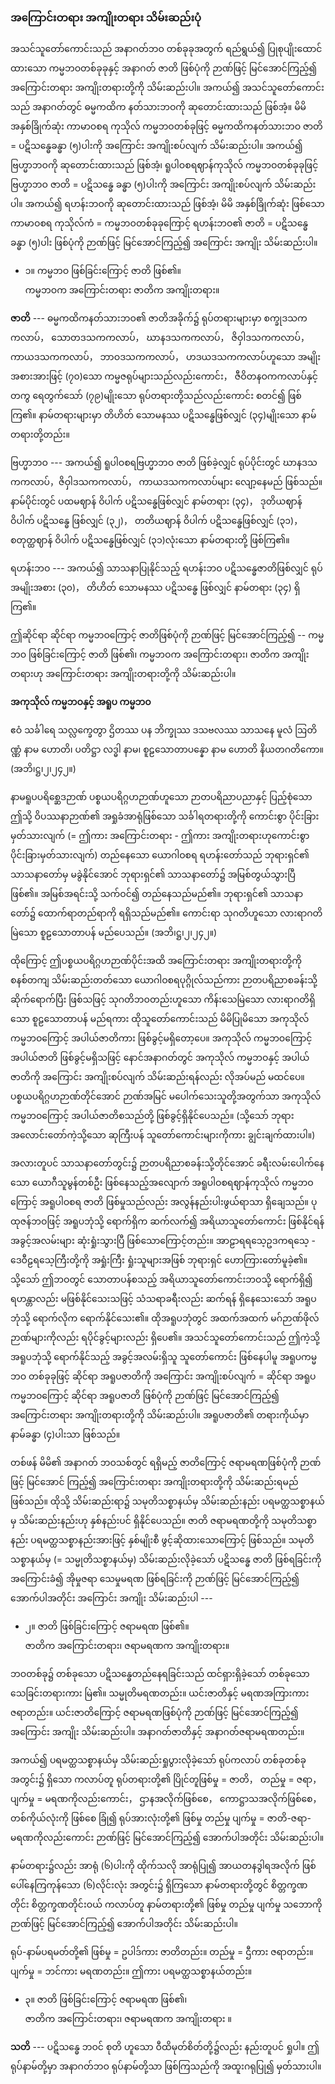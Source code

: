 ### အကြောင်းတရား အကျိုးတရား သိမ်းဆည်းပုံ

အသင်သူတော်ကောင်းသည် အနာဂတ်ဘဝ တစ်ခုခုအတွက် ရည်ရွယ်၍ ပြုစုပျိုးထောင်ထားသော ကမ္မဘဝတစ်ခုခုနှင့် အနာဂတ် ဇာတိ ဖြစ်ပုံကို ဉာဏ်ဖြင့် မြင်အောင်ကြည့်၍ အကြောင်းတရား အကျိုးတရားတို့ကို သိမ်းဆည်းပါ။ 
အကယ်၍ အသင်သူတော်ကောင်းသည် အနာဂတ်တွင် ဓမ္မကထိက နတ်သားဘဝကို ဆုတောင်းထားသည် ဖြစ်အံ့။ 
မိမိအနှစ်ခြိုက်ဆုံး ကာမာဝစရ ကုသိုလ် ကမ္မဘဝတစ်ခုဖြင့် ဓမ္မကထိကနတ်သားဘဝ ဇာတိ = ပဋိသန္ဓေခန္ဓာ (၅)ပါးကို အကြောင်း အကျိုးစပ်လျက် သိမ်းဆည်းပါ။ 
အကယ်၍ ဗြဟ္မာဘဝကို ဆုတောင်းထားသည် ဖြစ်အံ့၊ ရူပါဝစရဈာန်ကုသိုလ် ကမ္မဘဝတစ်ခုခုဖြင့် ဗြဟ္မာဘဝ ဇာတိ = ပဋိသန္ဓေ ခန္ဓာ (၅)ပါးကို အကြောင်း အကျိုးစပ်လျက် သိမ်းဆည်းပါ။ 
အကယ်၍ ရဟန်းဘဝကို ဆုတောင်းထားသည် ဖြစ်အံ့၊ မိမိ အနှစ်ခြိုက်ဆုံး ဖြစ်သော ကာမာဝစရ ကုသိုလ်ကံ = ကမ္မဘဝတစ်ခုခုကြောင့် ရဟန်းဘဝ၏ ဇာတိ = ပဋိသန္ဓေ ခန္ဓာ (၅)ပါး ဖြစ်ပုံကို ဉာဏ်ဖြင့် မြင်အောင်ကြည့်၍ အကြောင်း အကျိုး သိမ်းဆည်းပါ။

- ၁။ ကမ္မဘဝ ဖြစ်ခြင်းကြောင့် ဇာတိ ဖြစ်၏။
<br>ကမ္မဘဝက အကြောင်းတရား ဇာတိက အကျိုးတရား။

**ဇာတိ** --- ဓမ္မကထိကနတ်သားဘဝ၏ ဇာတိအခိုက်၌ ရုပ်တရားများမှာ စက္ခုဒသကကလာပ်， သောတဒသကကလာပ်， ဃာနဒသကကလာပ်， ဇိဝှါဒသကကလာပ်， ကာယဒသကကလာပ်， ဘာဝဒသကကလာပ်， ဟဒယဒသကကလာပ်ဟူသော အမျိုးအစားအားဖြင့် (၇၀)သော ကမ္မဇရုပ်များသည်လည်းကောင်း， ဇီဝိတနဝကကလာပ်နှင့်တကွ ရေတွက်သော် (၇၉)မျိုးသော ရုပ်တရားတို့သည်လည်းကောင်း စတင်၍ ဖြစ်ကြ၏။ 
နာမ်တရားများမှာ တိဟိတ် သောမနဿ ပဋိသန္ဓေဖြစ်လျှင် (၃၄)မျိုးသော နာမ်တရားတို့တည်း။

ဗြဟ္မာဘဝ --- အကယ်၍ ရူပါဝစရဗြဟ္မာဘဝ ဇာတိ ဖြစ်ခဲ့လျှင် ရုပ်ပိုင်းတွင် ဃာနဒသကကလာပ်，ဇိဝှါဒသကကလာပ်， ကာယဒသကကလာပ်များ လျော့နေမည် ဖြစ်သည်။ 
နာမ်ပိုင်းတွင် ပထမဈာန် ဝိပါက် ပဋိသန္ဓေဖြစ်လျှင် နာမ်တရား (၃၄)， ဒုတိယဈာန် ဝိပါက် ပဋိသန္ဓေ ဖြစ်လျှင် (၃၂)， တတိယဈာန် ဝိပါက် ပဋိသန္ဓေဖြစ်လျှင် (၃၁)， စတုတ္ထဈာန် ဝိပါက် ပဋိသန္ဓေဖြစ်လျှင် (၃၁)လုံးသော နာမ်တရားတို့ ဖြစ်ကြ၏။

ရဟန်းဘဝ --- အကယ်၍ သာသနာပြုနိုင်သည့် ရဟန်းဘဝ ပဋိသန္ဓေဇာတိဖြစ်လျှင် ရုပ်အမျိုးအစား (၃၀)， တိဟိတ် သောမနဿ ပဋိသန္ဓေ ဖြစ်လျှင် နာမ်တရား (၃၄) ရှိကြ၏။

ဤဆိုင်ရာ ဆိုင်ရာ ကမ္မဘဝကြောင့် ဇာတိဖြစ်ပုံကို ဉာဏ်ဖြင့် မြင်အောင်ကြည့်၍ -- ကမ္မဘဝ ဖြစ်ခြင်းကြောင့် ဇာတိ ဖြစ်၏၊ ကမ္မဘဝက အကြောင်းတရား၊ ဇာတိက အကျိုးတရားဟု အကြောင်းတရား အကျိုးတရားတို့ကို သိမ်းဆည်းပါ။

**အကုသိုလ် ကမ္မဘဝနှင့် အရူပ ကမ္မဘဝ**

ဧဝံ သင်္ခါရေ သလ္လက္ခေတွာ ဌိတဿ ပန ဘိက္ခုဿ ဒသဗလဿ သာသနေ မူလံ ဩတိဏ္ဏံ နာမ ဟောတိ၊ ပတိဋ္ဌာ လဒ္ဓါ နာမ၊ စူဠသောတာပန္နော နာမ ဟောတိ နိယတဂတိကော။ (အဘိ၊ဋ္ဌ၊၂၊၂၄၂။)

နာမရူပပရိစ္ဆေဒဉာဏ် ပစ္စယပရိဂ္ဂဟဉာဏ်ဟူသော ဉာတပရိညာပညာနှင့် ပြည့်စုံသော ဤသို့ ဝိပဿနာဉာဏ်၏ အရှုခံအာရုံဖြစ်သော သင်္ခါရတရားတို့ကို ကောင်းစွာ ပိုင်းခြားမှတ်သားလျက် (= ဤကား အကြောင်းတရား - ဤကား အကျိုးတရားဟုကောင်းစွာ ပိုင်းခြားမှတ်သားလျက်) တည်နေသော ယောဂါဝစရ ရဟန်းတော်သည် ဘုရားရှင်၏ သာသနာတော်မှ မခွဲနိုင်အောင် ဘုရားရှင်၏ သာသနာတော်၌ အမြစ်တွယ်သွားပြီ ဖြစ်၏။ 
အမြစ်အရင်းသို့ သက်ဝင်၍ တည်နေသည်မည်၏။ 
ဘုရားရှင်၏ သာသနာတော်၌ ထောက်ရာတည်ရာကို ရရှိသည်မည်၏။ 
ကောင်းရာ သုဂတိဟူသော လားရာဂတိမြဲသော စူဠသောတာပန် မည်ပေသည်။
(အဘိ၊ဋ္ဌ၊၂၊၂၄၂။)

ထိုကြောင့် ဤပစ္စယပရိဂ္ဂဟဉာဏ်ပိုင်းအထိ အကြောင်းတရား အကျိုးတရားတို့ကို စနစ်တကျ သိမ်းဆည်းတတ်သော ယောဂါဝစရပုဂ္ဂိုလ်သည်ကား ဉာတပရိညာစခန်းသို့ ဆိုက်ရောက်ပြီး ဖြစ်သဖြင့် သုဂတိဘဝတည်းဟူသော ကိန်းသေမြဲသော လားရာဂတိရှိသော စူဠသောတာပန် မည်ရကား ထိုသူတော်ကောင်းသည် မိမိပြုမိသော အကုသိုလ် ကမ္မဘဝကြောင့် အပါယ်ဇာတိကား ဖြစ်ခွင့်မရှိတော့ပေ။ 
အကုသိုလ် ကမ္မဘဝကြောင့် အပါယ်ဇာတိ ဖြစ်ခွင့်မရှိသဖြင့် နောင်အနာဂတ်တွင် အကုသိုလ် ကမ္မဘဝနှင့် အပါယ်ဇာတိကို အကြောင်း အကျိုးစပ်လျက် သိမ်းဆည်းရန်လည်း လိုအပ်မည် မထင်ပေ။ 
ပစ္စယပရိဂ္ဂဟဉာဏ်တိုင်အောင် ဉာဏ်အမြင် မပေါက်သေးသူတို့အတွက်သာ အကုသိုလ် ကမ္မဘဝကြောင့် အပါယ်ဇာတိစသည်တို့ ဖြစ်ခွင့်ရှိနိုင်ပေသည်။ 
(သို့သော် ဘုရားအလောင်းတော်ကဲ့သို့သော ဆုကြီးပန် သူတော်ကောင်းများကိုကား ချွင်းချက်ထားပါ။)

အလားတူပင် သာသနာတော်တွင်း၌ ဉာတပရိညာစခန်းသို့တိုင်အောင် ခရီးလမ်းပေါက်နေသော ယောဂီသူမွန်တစ်ဦး ဖြစ်နေသည့်အလျောက် အရူပါဝစရဈာန်ကုသိုလ် ကမ္မဘဝကြောင့် အရူပါဝစရ ဇာတိ ဖြစ်မှုသည်လည်း အလွန်နည်းပါးဖွယ်ရာသာ ရှိချေသည်။ 
ပုထုဇန်ဘဝဖြင့် အရူပဘုံသို့ ရောက်ရှိက ဆက်လက်၍ အရိယာသူတော်ကောင်း ဖြစ်နိုင်ရန် အခွင့်အလမ်းများ ဆုံးရှုံးသွားပြီ ဖြစ်သောကြောင့်တည်း။ 
အာဠာရရသေ့ဥဒကရသေ့ - ဒေဝီဠရသေ့ကြီးတို့ကို အရှုံးကြီး ရှုံးသူများအဖြစ် ဘုရားရှင် ဟောကြားတော်မူခဲ့၏။ 
သို့သော် ဤဘဝတွင် သောတာပန်စသည့် အရိယာသူတော်ကောင်းဘဝသို့ ရောက်ရှိ၍ ရဟန္တာလည်း မဖြစ်နိုင်သေးသဖြင့် သံသရာခရီးလည်း ဆက်ရန် ရှိနေသေးသော် အရူပဘုံသို့ ရောက်လိုက ရောက်နိုင်သေး၏။ 
ထိုအရူပဘုံတွင် အထက်အထက် မဂ်ဉာဏ်ဖိုလ်ဉာဏ်များကိုလည်း ရပိုင်ခွင့်များလည်း ရှိပေ၏။ 
အသင်သူတော်ကောင်းသည် ဤကဲ့သို့ အရူပဘုံသို့ ရောက်နိုင်သည့် အခွင့်အလမ်းရှိသူ သူတော်ကောင်း ဖြစ်နေပါမူ အရူပကမ္မဘဝ တစ်ခုခုဖြင့် ဆိုင်ရာ အရူပဇာတိကို အကြောင်း အကျိုးစပ်လျက် = ဆိုင်ရာ အရူပကမ္မဘဝကြောင့် ဆိုင်ရာ အရူပဇာတိ ဖြစ်ပုံကို ဉာဏ်ဖြင့် မြင်အောင်ကြည့်၍ အကြောင်းတရား အကျိုးတရားတို့ကို သိမ်းဆည်းပါ။ 
အရူပဇာတိ၏ တရားကိုယ်မှာ နာမ်ခန္ဓာ (၄)ပါးသာ ဖြစ်သည်။

တစ်ဖန် မိမိ၏ အနာဂတ် ဘဝသစ်တွင် ရရှိမည့် ဇာတိကြောင့် ဇရာမရဏဖြစ်ပုံကို ဉာဏ်ဖြင့် မြင်အောင် ကြည့်၍ အကြောင်းတရား အကျိုးတရားတို့ကို သိမ်းဆည်းရမည် ဖြစ်သည်။ 
ထိုသို့ သိမ်းဆည်းရာ၌ သမုတိသစ္စာနယ်မှ သိမ်းဆည်းနည်း ပရမတ္ထသစ္စာနယ်မှ သိမ်းဆည်းနည်းဟု နှစ်နည်းပင် ရှိနိုင်ပေသည်။ 
ဇာတိ ဇရာမရဏတို့ကို သမုတိသစ္စာနည်း ပရမတ္ထသစ္စာနည်းအားဖြင့် နှစ်မျိုးစီ ဖွင့်ဆိုထားသောကြောင့် ဖြစ်သည်။ 
သမုတိသစ္စာနယ်မှ (= သမ္မုတိသစ္စာနယ်မှ) သိမ်းဆည်းလိုခဲ့သော် ပဋိသန္ဓေ ဇာတိ ဖြစ်ရခြင်းကို အကြောင်းခံ၍ အိုမှုဇရာ သေမှုမရဏ ဖြစ်ရခြင်းကို ဉာဏ်ဖြင့် မြင်အောင်ကြည့်၍ အောက်ပါအတိုင်း အကြောင်း အကျိုး သိမ်းဆည်းပါ ---

- ၂။ ဇာတိ ဖြစ်ခြင်းကြောင့် ဇရာမရဏ ဖြစ်၏။
<br>ဇာတိက အကြောင်းတရား၊ ဇရာမရဏက အကျိုးတရား။

ဘဝတစ်ခု၌ တစ်ခုသော ပဋိသန္ဓေတည်နေရခြင်းသည် ထင်ရှားရှိခဲ့သော် တစ်ခုသော သေခြင်းတရားကား မြဲ၏။ 
သမ္မုတိမရဏတည်း။ 
ယင်းဇာတိနှင့် မရဏအကြားကား ဇရာတည်း။ 
ယင်းဇာတိကြောင့် ဇရာမရဏဖြစ်ပုံကို ဉာဏ်ဖြင့် မြင်အောင်ကြည့်၍ အကြောင်း အကျိုး သိမ်းဆည်းပါ။ 
အနာဂတ်ဇာတိနှင့် အနာဂတ်ဇရာမရဏတည်း။

အကယ်၍ ပရမတ္ထသစ္စာနယ်မှ သိမ်းဆည်းရှုပွားလိုခဲ့သော် ရုပ်ကလာပ် တစ်ခုတစ်ခုအတွင်း၌ ရှိသော ကလာပ်တူ ရုပ်တရားတို့၏ ပြိုင်တူဖြစ်မှု = ဇာတိ， တည်မှု = ဇရာ， ပျက်မှု = မရဏကိုလည်းကောင်း， ဌာနအလိုက်ဖြစ်စေ， ကောဋ္ဌာသအလိုက်ဖြစ်စေ， တစ်ကိုယ်လုံးကို ဖြစ်စေ ခြုံ၍ ရုပ်အားလုံးတို့၏ ဖြစ်မှု တည်မှု ပျက်မှု = ဇာတိ-ဇရာ-မရဏကိုလည်းကောင်း ဉာဏ်ဖြင့် မြင်အောင်ကြည့်၍ အောက်ပါအတိုင်း သိမ်းဆည်းပါ။

နာမ်တရား၌လည်း အာရုံ (၆)ပါးကို ထိုက်သလို အာရုံပြု၍ အာယတနဒွါရအလိုက် ဖြစ်ပေါ်နေကြကုန်သော (၆)လိုင်းလုံး အတွင်း၌ ရှိကြသော နာမ်တရားတို့တွင် စိတ္တက္ခဏတိုင်း စိတ္တက္ခဏတိုင်းဝယ် ကလာပ်တူ နာမ်တရားတို့၏ ဖြစ်မှု တည်မှု ပျက်မှု သဘောကို ဉာဏ်ဖြင့် မြင်အောင်ကြည့်၍ အောက်ပါအတိုင်း သိမ်းဆည်းပါ။

ရုပ်-နာမ်ပရမတ်တို့၏ ဖြစ်မှု = ဥပါဒ်ကား ဇာတိတည်း။ 
တည်မှု = ဌီကား ဇရာတည်း။ 
ပျက်မှု = ဘင်ကား မရဏတည်း။ 
ဤကား ပရမတ္ထသစ္စာနယ်တည်း။

- ၃။ ဇာတိ ဖြစ်ခြင်းကြောင့် ဇရာမရဏ ဖြစ်၏၊
<br>ဇာတိက အကြောင်းတရား၊ ဇရာမရဏက အကျိုးတရား ။

**သတိ** --- ပဋိသန္ဓေ ဘဝင် စုတိ ဟူသော ဝီထိမုတ်စိတ်တို့၌လည်း နည်းတူပင် ရှုပါ။ 
ဤရုပ်နာမ်တို့မှာ အနာဂတ်ဘဝ ရုပ်နာမ်တို့သာ ဖြစ်ကြသည်ကို အထူးဂရုပြု၍ မှတ်သားပါ။
